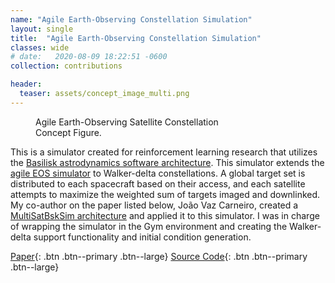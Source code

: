```yaml
---
name: "Agile Earth-Observing Constellation Simulation"
layout: single
title:  "Agile Earth-Observing Constellation Simulation"
classes: wide
# date:   2020-08-09 18:22:51 -0600
collection: contributions

header:
  teaser: assets/concept_image_multi.png
---
```


<figure style="width: 300px" class="align-right">
  <img src="{{ site.url }}{{ site.baseurl }}/assets/concept_image_multi.png" alt="">
  <figcaption>Agile Earth-Observing Satellite Constellation Concept Figure.</figcaption>
</figure>

This is a simulator created for reinforcement learning research that utilizes the [Basilisk astrodynamics
software architecture](https://hanspeterschaub.info/basilisk/index.html). This simulator extends the [agile EOS simulator](2021-agile-eos.md)
to Walker-delta constellations. A global target set is distributed to each spacecraft based on their access, and
each satellite attempts to maximize the weighted sum of targets imaged and downlinked. My co-author on the paper listed
below, Jo&#227;o Vaz Carneiro, created a [MultiSatBskSim architecture](https://hanspeterschaub.info/basilisk/examples/MultiSatBskSim/index.html)
and applied it to this simulator. I was in charge of wrapping the simulator in the Gym environment and creating the
Walker-delta support functionality and initial condition generation.

[Paper](https://hanspeterschaub.info/Papers/Herrmann2022.pdf){: .btn .btn--primary .btn--large}
[Source Code](https://bitbucket.org/avslab/basilisk-gym-interface/src/develop/basilisk_env/envs/multiSatMultiTgtEarthEnvironment/){: .btn .btn--primary .btn--large}